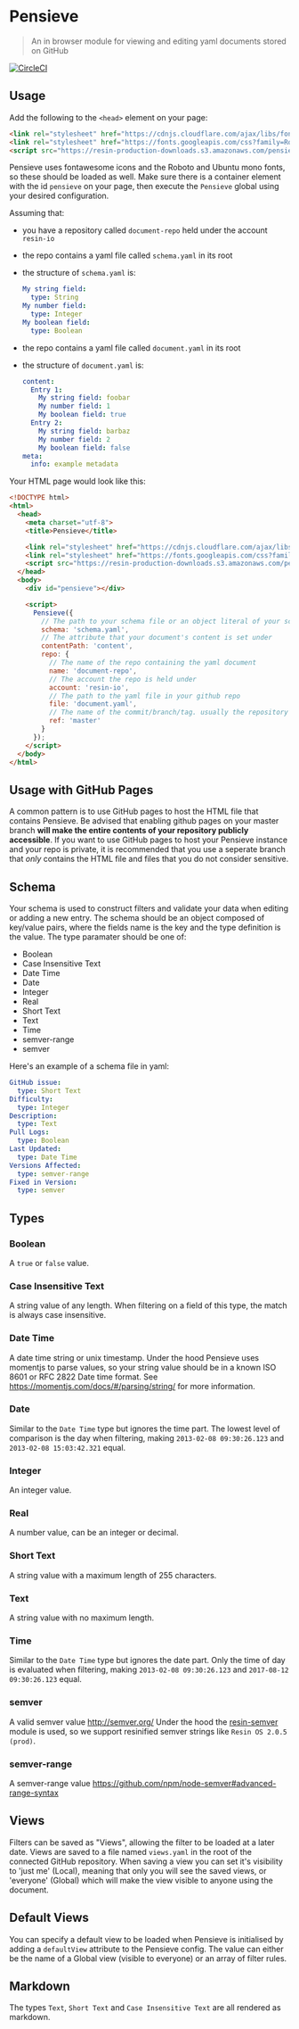 Pensieve
========

> An in browser module for viewing and editing yaml documents stored on GitHub

[![CircleCI](https://circleci.com/gh/resin-io/pensieve/tree/master.svg?style=shield)](https://circleci.com/gh/resin-io/pensieve/tree/master)

Usage
-----

Add the following to the `<head>` element on your page:

```html
<link rel="stylesheet" href="https://cdnjs.cloudflare.com/ajax/libs/font-awesome/4.7.0/css/font-awesome.min.css" />
<link rel="stylesheet" href="https://fonts.googleapis.com/css?family=Roboto|Ubuntu+Mono">
<script src="https://resin-production-downloads.s3.amazonaws.com/pensieve/latest/pensieve.js"></script>
```

Pensieve uses fontawesome icons and the Roboto and Ubuntu mono fonts, so these should be loaded as well.
Make sure there is a container element with the id `pensieve` on your page, then execute the `Pensieve` global using your desired configuration.


Assuming that:
- you have a repository called `document-repo` held under the account `resin-io`
- the repo contains a yaml file called `schema.yaml` in its root
- the structure of `schema.yaml` is:
  ```yaml
  My string field:
    type: String
  My number field:
    type: Integer
  My boolean field:
    type: Boolean
  ```

- the repo contains a yaml file called `document.yaml` in its root
- the structure of `document.yaml` is:
  ```yaml
  content:
    Entry 1:
      My string field: foobar
      My number field: 1
      My boolean field: true
    Entry 2:
      My string field: barbaz
      My number field: 2
      My boolean field: false
  meta:
    info: example metadata
  ```

Your HTML page would look like this:


``` html
<!DOCTYPE html>
<html>
  <head>
    <meta charset="utf-8">
    <title>Pensieve</title>

    <link rel="stylesheet" href="https://cdnjs.cloudflare.com/ajax/libs/font-awesome/4.7.0/css/font-awesome.min.css" />
    <link rel="stylesheet" href="https://fonts.googleapis.com/css?family=Roboto|Ubuntu+Mono">
    <script src="https://resin-production-downloads.s3.amazonaws.com/pensieve/latest/pensieve.js"></script>
  </head>
  <body>
    <div id="pensieve"></div>

    <script>
      Pensieve({
        // The path to your schema file or an object literal of your schema
        schema: 'schema.yaml',
        // The attribute that your document's content is set under
        contentPath: 'content',
        repo: {
          // The name of the repo containing the yaml document
          name: 'document-repo',
          // The account the repo is held under
          account: 'resin-io',
          // The path to the yaml file in your github repo
          file: 'document.yaml',
          // The name of the commit/branch/tag. usually the repository’s default branch (eg master)
          ref: 'master'
        }
      });
    </script>
  </body>
</html>
```

Usage with GitHub Pages
-----------------------

A common pattern is to use GitHub pages to host the HTML file that contains Pensieve. Be advised that enabling github pages on your master branch **will make the entire contents of your repository publicly accessible**. If you want to use GitHub pages to host your Pensieve instance and your repo is private, it is recommended that you use a seperate branch that *only* contains the HTML file and files that you do not consider sensitive.

Schema
------

Your schema is used to construct filters and validate your data when editing or adding a new entry.
The schema should be an object composed of key/value pairs, where the fields name is the key and the type definition is the value.
The type paramater should be one of:
- Boolean
- Case Insensitive Text
- Date Time
- Date
- Integer
- Real
- Short Text
- Text
- Time
- semver-range
- semver

Here's an example of a schema file in yaml:

```yaml
GitHub issue:
  type: Short Text
Difficulty:
  type: Integer
Description:
  type: Text
Pull Logs:
  type: Boolean
Last Updated:
  type: Date Time
Versions Affected:
  type: semver-range
Fixed in Version:
  type: semver
```

Types
-----

### Boolean
A `true` or `false` value.

### Case Insensitive Text
A string value of any length. When filtering on a field of this type, the match is always case insensitive.

### Date Time
A date time string or unix timestamp. Under the hood Pensieve uses momentjs to parse values, so your string value should be in a known ISO 8601 or RFC 2822 Date time format.
See https://momentjs.com/docs/#/parsing/string/ for more information.

### Date
Similar to the `Date Time` type but ignores the time part. The lowest level of comparison is the day when filtering, making `2013-02-08 09:30:26.123` and `2013-02-08 15:03:42.321` equal.

### Integer
An integer value.

### Real
A number value, can be an integer or decimal.

### Short Text
A string value with a maximum length of 255 characters.

### Text
A string value with no maximum length.

### Time
Similar to the `Date Time` type but ignores the date part. Only the time of day is evaluated when filtering, making `2013-02-08 09:30:26.123` and `2017-08-12 09:30:26.123` equal.

### semver
A valid semver value http://semver.org/
Under the hood the [resin-semver](https://github.com/resin-io-modules/resin-semver) module is used, so we support resinified semver strings like `Resin OS 2.0.5 (prod)`.

### semver-range
A semver-range value https://github.com/npm/node-semver#advanced-range-syntax


Views
-----

Filters can be saved as "Views", allowing the filter to be loaded at a later date. Views are saved to a file named `views.yaml` in the root of the connected GitHub repository. When saving a view you can set it's visibility to 'just me' (Local), meaning that only you will see the saved views, or 'everyone' (Global) which will make the view visible to anyone using the document.

Default Views
-------------

You can specify a default view to be loaded when Pensieve is initialised by adding a `defaultView` attribute to the Pensieve config. The value can either be the name of a Global view (visible to everyone) or an array of filter rules.

Markdown
--------

The types `Text`, `Short Text` and `Case Insensitive Text` are all rendered as
markdown.

